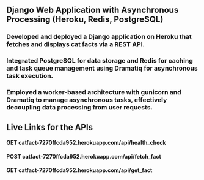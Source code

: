## Django Web Application with Asynchronous Processing (Heroku, Redis, PostgreSQL)
### Developed and deployed a Django application on Heroku that fetches and displays cat facts via a REST API.
### Integrated PostgreSQL for data storage and Redis for caching and task queue management using Dramatiq for asynchronous task execution.
### Employed a worker-based architecture with gunicorn and Dramatiq to manage asynchronous tasks, effectively decoupling data processing from user requests.

## Live Links for the APIs
#### GET catfact-7270ffcda952.herokuapp.com/api/health_check
#### POST catfact-7270ffcda952.herokuapp.com/api/fetch_fact
#### GET catfact-7270ffcda952.herokuapp.com/api/get_fact
